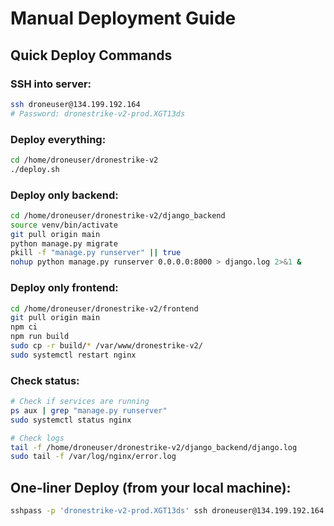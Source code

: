 # Manual Deployment Guide

## Quick Deploy Commands

### SSH into server:
```bash
ssh droneuser@134.199.192.164
# Password: dronestrike-v2-prod.XGT13ds
```

### Deploy everything:
```bash
cd /home/droneuser/dronestrike-v2
./deploy.sh
```

### Deploy only backend:
```bash
cd /home/droneuser/dronestrike-v2/django_backend
source venv/bin/activate
git pull origin main
python manage.py migrate
pkill -f "manage.py runserver" || true
nohup python manage.py runserver 0.0.0.0:8000 > django.log 2>&1 &
```

### Deploy only frontend:
```bash
cd /home/droneuser/dronestrike-v2/frontend
git pull origin main
npm ci
npm run build
sudo cp -r build/* /var/www/dronestrike-v2/
sudo systemctl restart nginx
```

### Check status:
```bash
# Check if services are running
ps aux | grep "manage.py runserver"
sudo systemctl status nginx

# Check logs
tail -f /home/droneuser/dronestrike-v2/django_backend/django.log
sudo tail -f /var/log/nginx/error.log
```

## One-liner Deploy (from your local machine):

```bash
sshpass -p 'dronestrike-v2-prod.XGT13ds' ssh droneuser@134.199.192.164 'cd /home/droneuser/dronestrike-v2 && git pull origin main && ./deploy.sh'
```
